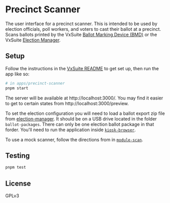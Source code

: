 # Precinct Scanner

The user interface for a precinct scanner. This is intended to be used by
election officials, poll workers, and voters to cast their ballot at a precinct.
Scans ballots printed by the VxSuite [Ballot Marking Device (BMD)](../bmd) or
the VxSuite [Election Manager](../election-manager).

## Setup

Follow the instructions in the [VxSuite README](../../README.md) to get set up,
then run the app like so:

```sh
# in apps/precinct-scanner
pnpm start
```

The server will be available at http://localhost:3000/. You may find it easier
to get to certain states from http://localhost:3000/preview.

To set the election configuration you will need to load a ballot export zip file
from [election-manager](../election-manager). It should be on a USB drive
located in the folder `ballot-packages`. There can only be one election ballot
package in that forder. You'll need to run the application inside
[`kiosk-browser`](https://github.com/votingworks/kiosk-browser).

To use a mock scanner, follow the directions from in
[`module-scan`](../module-scan#Single-sheet-scanner).

## Testing

```sh
pnpm test
```

## License

GPLv3
